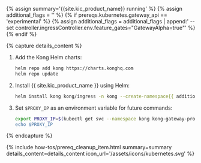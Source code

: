 {% assign summary='{{site.kic_product_name}} running' %}
{% assign additional_flags = '' %}
{% if prereqs.kubernetes.gateway_api == 'experimental' %}
{% assign additional_flags = additional_flags | append:' --set controller.ingressController.env.feature_gates="GatewayAlpha=true"' %}
{% endif %}

{% capture details_content %}

1. Add the Kong Helm charts:

   ```bash
   helm repo add kong https://charts.konghq.com
   helm repo update
   ```

1. Install {{ site.kic_product_name }} using Helm:

   ```bash
   helm install kong kong/ingress -n kong --create-namespace{{ additional_flags }}
   ```

1. Set `$PROXY_IP` as an environment variable for future commands:

   ```bash
   export PROXY_IP=$(kubectl get svc --namespace kong kong-gateway-proxy -o jsonpath='{range .status.loadBalancer.ingress[0]}{@.ip}{@.hostname}{end}'')
   echo $PROXY_IP
   ```

{% endcapture %}

{% include how-tos/prereq_cleanup_item.html summary=summary details_content=details_content icon_url='/assets/icons/kubernetes.svg' %}
